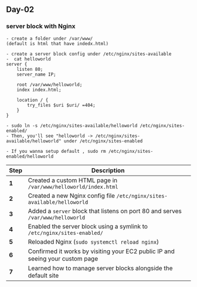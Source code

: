 ## Day-02 
### server block with Nginx

```
- create a folder under /var/www/
(default is html that have indedx.html)

- create a server block config under /etc/nginx/sites-available
-  cat helloworld
server {
    listen 80;
    server_name IP;

    root /var/www/helloworld;
    index index.html;

    location / {
        try_files $uri $uri/ =404;
    }
}

- sudo ln -s /etc/nginx/sites-available/helloworld /etc/nginx/sites-enabled/
- Then, you'll see "helloworld -> /etc/nginx/sites-available/helloworld" under /etc/nginx/sites-enabled

- If you wanna setup default , sudo rm /etc/nginx/sites-enabled/helloworld

```
| Step  | Description                                                                     |
| ----- | ------------------------------------------------------------------------------- |
| **1** | Created a custom HTML page in `/var/www/helloworld/index.html`                  |
| **2** | Created a new Nginx config file `/etc/nginx/sites-available/helloworld`         |
| **3** | Added a `server` block that listens on port 80 and serves `/var/www/helloworld` |
| **4** | Enabled the server block using a symlink to `/etc/nginx/sites-enabled/`         |
| **5** | Reloaded Nginx (`sudo systemctl reload nginx`)                                  |
| **6** | Confirmed it works by visiting your EC2 public IP and seeing your custom page   |
| **7** | Learned how to manage server blocks alongside the default site                  |
